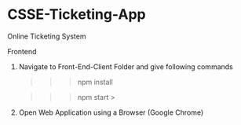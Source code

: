 # CSSE-Ticketing-App
Online Ticketing System

Frontend

1. Navigate to Front-End-Client Folder and give following commands
    >>>npm install

    >>>npm start
                                                                                             >
2. Open Web Application using a Browser (Google Chrome)
